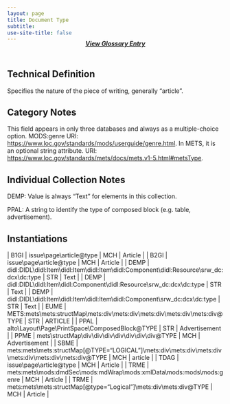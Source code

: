 ```yaml
---
layout: page
title: Document Type
subtitle:  
use-site-title: false
---
```


<h4 style="text-align:center;font-style:italic;margin-top:-20px;margin-bottom:50px;"><a href="../../glossary/document-type">View Glossary Entry</a></h4>

## Technical Definition

Specifies the nature of the piece of writing, generally “article”.

## Category Notes

This field appears in only three databases and always as a
multiple-choice option. MODS:genre URI: https://www.loc.gov/standards/mods/userguide/genre.html. In METS, it is an optional string attribute. URI: https://www.loc.gov/standards/mets/docs/mets.v1-5.html#metsType.

## Individual Collection Notes

DEMP: Value is always “Text” for elements in this collection.

PPAL: A string to identify the type of composed block (e.g. table,
advertisement).

## Instantiations  

| B1GI  |  issue\\page\\article@type  | MCH | Article  |
| B2GI  |  issue\\page\\article@type  | MCH | Article  |
| DEMP  |  didl:DIDL\\didl:Item\\didl:Item\\didl:Item\\didl:Component\\didl:Resource\\srw\_dc:dcx\\dc:type  | STR | Text  |
| DEMP  |  didl:DIDL\\didl:Item\\didl:Component\\didl:Resource\\srw\_dc:dcx\\dc:type  | STR | Text  |
| DEMP  |  didl:DIDL\\didl:Item\\didl:Item\\didl:Item\\didl:Component\\srw\_dc:dcx\\dc:type  | STR | Text  |
| EUME  |  METS:mets\\mets:structMap\\mets:div\\mets:div\\mets:div\\mets:div\\mets:div@TYPE  | STR | ARTICLE  |
| PPAL  |  alto\\Layout\\Page\\PrintSpace\\ComposedBlock@TYPE  | STR | Advertisement |
| PPME  |  mets\\structMap\\div\\div\\div\\div\\div\\div\\div@TYPE  | MCH | Advertisement |
| SBME  |  mets:mets\\mets:structMap\[@TYPE=“LOGICAL”\]\\mets:div\\mets:div\\mets:div\\mets:div\\mets:div\\mets:div@TYPE | MCH | article  |
| TDAG  |  issue\\page\\article@type  | MCH | Article  |
| TRME  |  mets:mets\\mods:dmdSec\\mods:mdWrap\\mods:xmlData\\mods:mods\\mods:genre  | MCH | Article  |
| TRME  |  mets:mets\\mets:structMap\[@type=“Logical”\]\\mets:div\\mets:div@TYPE  | MCH | Article  |
